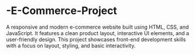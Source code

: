 # -E-Commerce-Project
A responsive and modern e-commerce website built using HTML, CSS, and JavaScript. It features a clean product layout, interactive UI elements, and a user-friendly design. This project showcases front-end development skills with a focus on layout, styling, and basic interactivity.
